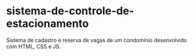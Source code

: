 # sistema-de-controle-de-estacionamento
Sistema de cadastro e reserva de vagas de um condomínio desenvolvido com HTML, CSS e JS.

